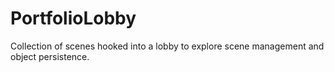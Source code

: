 # PortfolioLobby
Collection of scenes hooked into a lobby to explore scene management and object persistence.
